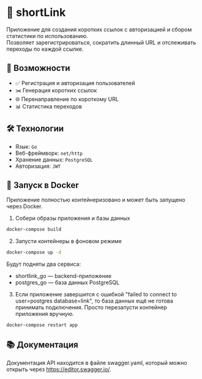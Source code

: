 # 🔗 shortLink

Приложение для создания коротких ссылок с авторизацией и сбором статистики по использованию.  
Позволяет зарегистрироваться, сократить длинный URL и отслеживать переходы по каждой ссылке.

## 🚀 Возможности

- ✅ Регистрация и авторизация пользователей
- ✂️ Генерация коротких ссылок
- 🌐 Перенаправление по короткому URL
- 📊 Статистика переходов

## 🛠 Технологии

- Язык: `Go`
- Веб-фреймворк: `net/http` 
- Хранение данных: `PostgreSQL` 
- Авторизация: `JWT`

## 🐳 Запуск в Docker

Приложение полностью контейнеризовано и может быть запущено через Docker.

1. Собери образы приложения и базы данных

```bash
docker-compose build
```

2. Запусти контейнеры в фоновом режиме

```bash
docker-compose up -d
```
Будут подняты два сервиса:
- shortlink_go — backend-приложение
- postgres_go — база данных PostgreSQL

3. Если приложение завершится с ошибкой "failed to connect to user=postgres database=link", то база данных ещё не готова принимать подключения. Просто перезапусти контейнер приложения вручную.

```bash
docker-compose restart app
```

## 📚 Документация

Документация API находится в файле swagger.yaml, который можно открыть через https://editor.swagger.io/.
